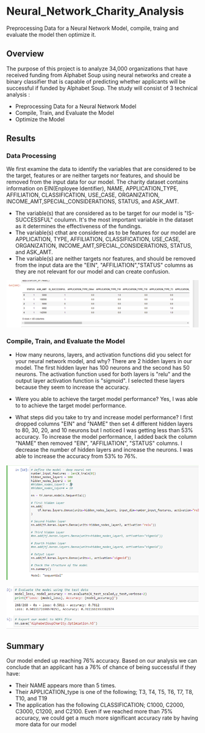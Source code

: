 # Neural_Network_Charity_Analysis
Preprocessing Data for a Neural Network Model, compile, traing and evaluate the model then optimize it. 

## Overview

The purpose of this project is to analyze 34,000 organizations that have received funding from Alphabet Soup using neural networks and create a binary classifier that is capable of predicting whether applicants will be successful if funded by Alphabet Soup. The study will consist of 3 technical analysis :
- Preprocessing Data for a Neural Network Model
- Compile, Train, and Evaluate the Model
- Optimize the Model


## Results 

### Data Processing
We first examine the data to identify the variables that are considered to be the target, features or are neither targets nor features, and should be removed from the input data for our model.
The charity dataset contains information on EIN(Enployee Identifier), NAME, APPLICATION_TYPE, AFFILIATION, CLASSIFICATION, USE_CASE, ORGANIZATION, INCOME_AMT,SPECIAL_CONSIDERATIONS, STATUS, and ASK_AMT.
- The variable(s) that are considered as to be target for our model is "IS-SUCCESSFUL" coulumn. It's the most important variable in the dataset as it determines the effectiveness of the fundings. 
- The variable(s) cthat are considered as to be features for our model are APPLICATION, TYPE, AFFILIATION, CLASSIFICATION, USE_CASE, ORGANIZATION, INCOME_AMT,SPECIAL_CONSIDERATIONS, STATUS, and ASK_AMT.
- The variable(s) are neither targets nor features, and should be removed from the input data are the "EIN", "AFFILIATION","STATUS" columns as they are not relevant for our model and can create confusion.   
 
 ![preprocessed](https://github.com/assaci/Neural_Network_Charity_Analysis/blob/main/preprocessed.PNG?raw=true)

### Compile, Train, and Evaluate the Model
- How many neurons, layers, and activation functions did you select for your neural network model, and why?
There are 2 hidden layers in our model. The first hidden layer has 100 neurons and the second has 50 neurons. The activation function used for both layers is "relu" and the output layer activation function is "sigmoid".
I selected these layers because they seem to increase the accuracy.

- Were you able to achieve the target model performance?
Yes, I was able to to achieve the target model performance. 

- What steps did you take to try and increase model performance?
I first dropped columns "EIN" and "NAME" then set 4 different hidden layers to 80, 30, 20, and 10  neurons but I noticed  I was getting less than 53% accuracy.
To increase the model performance, I added back the column "NAME" then removed "EIN", "AFFILIATION", "STATUS" columns. I decrease the number of hidden layers and increase the neurons. I was able to increase the accuracy from 53% to 76%. 

 ![layers](https://github.com/assaci/Neural_Network_Charity_Analysis/blob/main/layers.PNG?raw=true)
 
  ![Accuracy](https://github.com/assaci/Neural_Network_Charity_Analysis/blob/main/Accuracy.PNG?raw=true)

## Summary 
Our model ended up reaching 76% accuracy. Based on our analysis we can conclude that an applicant has a 76% of chance of being successful if they have: 
- Their NAME appears more than 5 times.
- Their APPLICATION_type is one of the following; T3, T4, T5, T6, T7, T8, T10, and T19
- The application has the following CLASSIFICATION; C1000, C2000, C3000, C1200, and C2100.
Even if we reached more than 75% accuracy, we could get a much more significant accuracy rate by having more data for our model  


